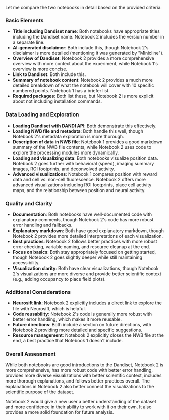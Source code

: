 Let me compare the two notebooks in detail based on the provided criteria:

### Basic Elements
- **Title including Dandiset name**: Both notebooks have appropriate titles including the Dandiset name. Notebook 2 includes the version number in a separate line.
- **AI-generated disclaimer**: Both include this, though Notebook 2's disclaimer is more detailed (mentioning it was generated by "Minicline").
- **Overview of Dandiset**: Notebook 2 provides a more comprehensive overview with more context about the experiment, while Notebook 1's overview is more concise.
- **Link to Dandiset**: Both include this.
- **Summary of notebook content**: Notebook 2 provides a much more detailed breakdown of what the notebook will cover with 10 specific numbered points. Notebook 1 has a briefer list.
- **Required packages**: Both list these, but Notebook 2 is more explicit about not including installation commands.

### Data Loading and Exploration
- **Loading Dandiset with DANDI API**: Both demonstrate this effectively.
- **Loading NWB file and metadata**: Both handle this well, though Notebook 2's metadata exploration is more thorough.
- **Description of data in NWB file**: Notebook 1 provides a good markdown summary of the NWB file contents, while Notebook 2 uses code to explore the processing modules more dynamically.
- **Loading and visualizing data**: Both notebooks visualize position data. Notebook 2 goes further with behavioral (speed), imaging summary images, ROI footprints, and deconvolved activity.
- **Advanced visualizations**: Notebook 1 compares position with reward data and cell vs. non-cell fluorescence. Notebook 2 offers more advanced visualizations including ROI footprints, place cell activity maps, and the relationship between position and neural activity.

### Quality and Clarity
- **Documentation**: Both notebooks have well-documented code with explanatory comments, though Notebook 2's code has more robust error handling and fallbacks.
- **Explanatory markdown**: Both have good explanatory markdown, though Notebook 2 provides more detailed interpretations of each visualization.
- **Best practices**: Notebook 2 follows better practices with more robust error checking, variable naming, and resource cleanup at the end.
- **Focus on basics**: Both stay appropriately focused on getting started, though Notebook 2 goes slightly deeper while still maintaining accessibility.
- **Visualization clarity**: Both have clear visualizations, though Notebook 2's visualizations are more diverse and provide better scientific context (e.g., adding occupancy to place field plots).

### Additional Considerations
- **Neurosift link**: Notebook 2 explicitly includes a direct link to explore the file with Neurosift, which is helpful.
- **Code reusability**: Notebook 2's code is generally more robust with better error handling, which makes it more reusable.
- **Future directions**: Both include a section on future directions, with Notebook 2 providing more detailed and specific suggestions.
- **Resource management**: Notebook 2 explicitly closes the NWB file at the end, a best practice that Notebook 1 doesn't include.

### Overall Assessment
While both notebooks are good introductions to the Dandiset, Notebook 2 is more comprehensive, has more robust code with better error handling, provides more diverse visualizations with better scientific context, includes more thorough explanations, and follows better practices overall. The explanations in Notebook 2 also better connect the visualizations to the scientific purpose of the dataset.

Notebook 2 would give a new user a better understanding of the dataset and more confidence in their ability to work with it on their own. It also provides a more solid foundation for future analysis.